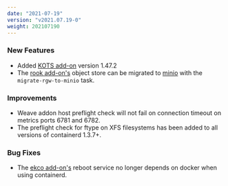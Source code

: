 ```yaml
---
date: "2021-07-19"
version: "v2021.07.19-0"
weight: 202107190
---
```


### <span class="label label-green">New Features</span>
- Added [KOTS add-on](/docs/add-ons/kots) version 1.47.2
- The [rook add-on's](/docs/add-ons/rook) object store can be migrated to [minio](/docs/add-ons/minio) with the `migrate-rgw-to-minio` task.

### <span class="label label-blue">Improvements</span>
- Weave addon host preflight check will not fail on connection timeout on metrics ports 6781 and 6782.
- The preflight check for ftype on XFS filesystems has been added to all versions of containerd 1.3.7+.

### <span class="label label-orange">Bug Fixes</span>
- The [ekco add-on's](/docs/add-ons/ekco) reboot service no longer depends on docker when using containerd.
